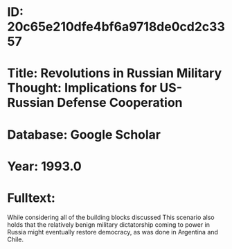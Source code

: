 # ID: 20c65e210dfe4bf6a9718de0cd2c3357
# Title: Revolutions in Russian Military Thought: Implications for US-Russian Defense Cooperation
# Database: Google Scholar
# Year: 1993.0
# Fulltext:
While considering all of the building blocks discussed This scenario also holds that the relatively benign military dictatorship coming to power in Russia might eventually restore democracy, as was done in Argentina and Chile.